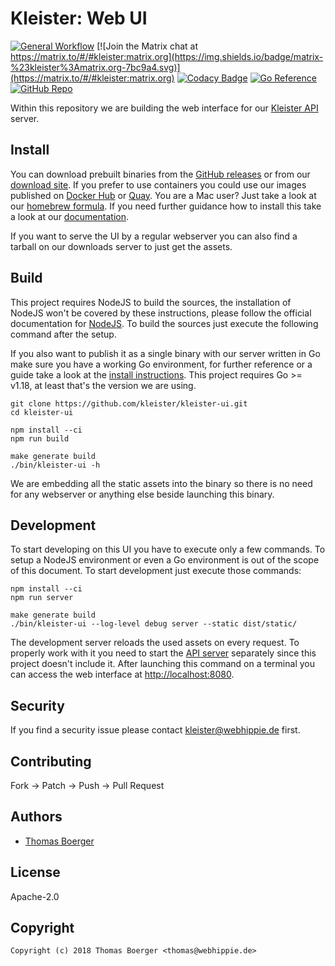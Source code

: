 # Kleister: Web UI

[![General Workflow](https://github.com/kleister/kleister-ui/actions/workflows/general.yml/badge.svg)](https://github.com/kleister/kleister-ui/actions/workflows/general.yml) [![Join the Matrix chat at https://matrix.to/#/#kleister:matrix.org](https://img.shields.io/badge/matrix-%23kleister%3Amatrix.org-7bc9a4.svg)](https://matrix.to/#/#kleister:matrix.org) [![Codacy Badge](https://app.codacy.com/project/badge/Grade/df9689895d604266ab02a3e18a686b0a)](https://www.codacy.com/gh/kleister/kleister-ui/dashboard?utm_source=github.com&utm_medium=referral&utm_content=kleister/kleister-ui&utm_campaign=Badge_Grade) [![Go Reference](https://pkg.go.dev/badge/github.com/kleister/kleister-ui.svg)](https://pkg.go.dev/github.com/kleister/kleister-ui) [![GitHub Repo](https://img.shields.io/badge/github-repo-yellowgreen)](https://github.com/kleister/kleister-ui)

Within this repository we are building the web interface for our
[Kleister API][api] server.

## Install

You can download prebuilt binaries from the [GitHub releases][releases] or from
our [download site][downloads]. If you prefer to use containers you could use
our images published on [Docker Hub][dockerhub] or [Quay][quay]. You are a Mac
user? Just take a look at our [homebrew formula][homebrew]. If you need further
guidance how to install this take a look at our [documentation][docs].

If you want to serve the UI by a regular webserver you can also find a tarball
on our downloads server to just get the assets.

## Build

This project requires NodeJS to build the sources, the installation of NodeJS
won't be covered by these instructions, please follow the official documentation
for [NodeJS][nodejs]. To build the sources just execute the following command
after the setup.

If you also want to publish it as a single binary with our server written in Go
make sure you have a working Go environment, for further reference or a guide
take a look at the [install instructions][golang]. This project requires
Go >= v1.18, at least that's the version we are using.

```console
git clone https://github.com/kleister/kleister-ui.git
cd kleister-ui

npm install --ci
npm run build

make generate build
./bin/kleister-ui -h
```

We are embedding all the static assets into the binary so there is no need for
any webserver or anything else beside launching this binary.

## Development

To start developing on this UI you have to execute only a few commands. To setup
a NodeJS environment or even a Go environment is out of the scope of this
document. To start development just execute those commands:

```console
npm install --ci
npm run server

make generate build
./bin/kleister-ui --log-level debug server --static dist/static/
```

The development server reloads the used assets on every request. To properly
work with it you need to start the [API server][api] separately since this
project doesn't include it. After launching this command on a terminal you can
access the web interface at [http://localhost:8080](http://localhost:8080).

## Security

If you find a security issue please contact
[kleister@webhippie.de](mailto:kleister@webhippie.de) first.

## Contributing

Fork -> Patch -> Push -> Pull Request

## Authors

-   [Thomas Boerger](https://github.com/tboerger)

## License

Apache-2.0

## Copyright

```console
Copyright (c) 2018 Thomas Boerger <thomas@webhippie.de>
```

[api]: https://github.com/kleister/kleister-api
[docs]: https://kleister.eu
[releases]: https://github.com/kleister/kleister-ui/releases
[downloads]: http://dl.kleister.eu/ui
[dockerhub]: https://hub.docker.com/r/kleister/kleister-ui/tags/
[quay]: https://quay.io/repository/kleister/kleister-ui?tab=tags
[homebrew]: https://github.com/kleister/homebrew-kleister
[nodejs]: https://nodejs.org/en/download/package-manager/
[golang]: http://golang.org/doc/install.html
